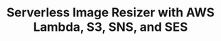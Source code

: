 ---
title: "Serverless Image Resizer with AWS Lambda, S3, SNS, and SES"
description: "Serverless Image Resizer demonstrating a Web Application to resize upload images using S3 & Lambda with SNS to SES Subscriptions on LocalStack"
hide_feedback: true
hide_readingtime: true
type: applications
tags:
- serverless
---